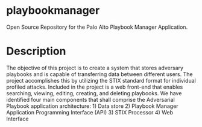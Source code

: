 # playbookmanager
Open Source Repository for the Palo Alto Playbook Manager Application.


Description
==============
  The objective of this project is to create a system that stores adversary playbooks
and is capable of transferring data between different users. The project accomplishes
this by utilizing the STIX standard format for individual profiled attacks. Included in
the project is a web front-end that enables searching, viewing, editing, creating, and
deleting playbooks.
  We have identified four main components that shall comprise the Adversarial Playbook application architecture:
    1) Data store
    2) Playbook Manager Application Programming Interface (API)
    3) STIX Processor
    4) Web Interface
